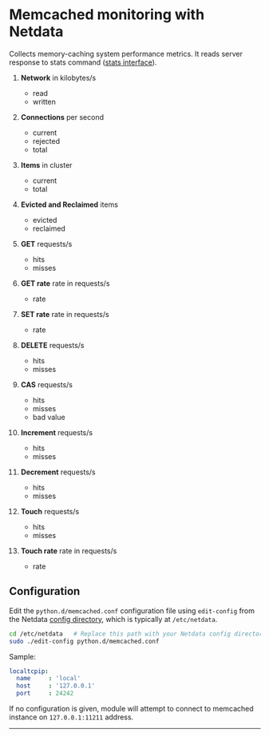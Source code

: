 <!--
title: "Memcached monitoring with Netdata"
custom_edit_url: "https://github.com/netdata/netdata/edit/master/collectors/python.d.plugin/memcached/README.md"
sidebar_label: "Memcached"
learn_status: "Published"
learn_topic_type: "References"
learn_rel_path: "Databases"
-->

# Memcached monitoring with Netdata

Collects memory-caching system performance metrics. It reads server response to stats command ([stats interface](https://github.com/memcached/memcached/wiki/Commands#stats)).


1.  **Network** in kilobytes/s

    -   read
    -   written

2.  **Connections** per second

    -   current
    -   rejected
    -   total

3.  **Items** in cluster

    -   current
    -   total

4.  **Evicted and Reclaimed** items

    -   evicted
    -   reclaimed

5.  **GET** requests/s

    -   hits
    -   misses

6.  **GET rate** rate in requests/s

    -   rate

7.  **SET rate** rate in requests/s

    -   rate

8.  **DELETE** requests/s

    -   hits
    -   misses

9.  **CAS** requests/s

    -   hits
    -   misses
    -   bad value

10. **Increment** requests/s

    -   hits
    -   misses

11. **Decrement** requests/s

    -   hits
    -   misses

12. **Touch** requests/s

    -   hits
    -   misses

13. **Touch rate** rate in requests/s

    -   rate

## Configuration

Edit the `python.d/memcached.conf` configuration file using `edit-config` from the Netdata [config
directory](/docs/configure/nodes.md), which is typically at `/etc/netdata`.

```bash
cd /etc/netdata   # Replace this path with your Netdata config directory, if different
sudo ./edit-config python.d/memcached.conf
```

Sample:

```yaml
localtcpip:
  name     : 'local'
  host     : '127.0.0.1'
  port     : 24242
```

If no configuration is given, module will attempt to connect to memcached instance on `127.0.0.1:11211` address.

---


